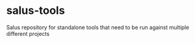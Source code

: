 # salus-tools
Salus repository for standalone tools that need to be run against multiple different projects


